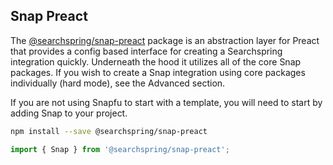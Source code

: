 ## Snap Preact

The [@searchspring/snap-preact](#/package-preact) package is an abstraction layer for Preact that provides a config based interface for creating a Searchspring integration quickly. Underneath the hood it utilizes all of the core Snap packages. If you wish to create a Snap integration using core packages individually (hard mode), see the Advanced section.

If you are not using Snapfu to start with a template, you will need to start by adding Snap to your project.

```bash
npm install --save @searchspring/snap-preact
```

```typescript
import { Snap } from '@searchspring/snap-preact';
```